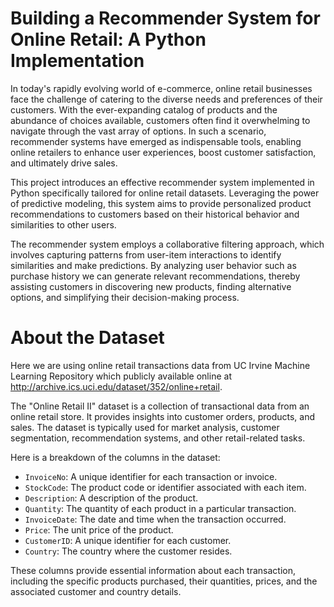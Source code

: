 # Building a Recommender System for Online Retail: A Python Implementation
In today's rapidly evolving world of e-commerce, online retail businesses face the challenge of catering to the diverse needs and preferences of their customers. With the ever-expanding catalog of products and the abundance of choices available, customers often find it overwhelming to navigate through the vast array of options. In such a scenario, recommender systems have emerged as indispensable tools, enabling online retailers to enhance user experiences, boost customer satisfaction, and ultimately drive sales.

This project introduces an effective recommender system implemented in Python specifically tailored for online retail datasets. Leveraging the power of predictive modeling, this system aims to provide personalized product recommendations to customers based on their historical behavior and similarities to other users.

The recommender system employs a collaborative filtering approach, which involves capturing patterns from user-item interactions to identify similarities and make predictions. By analyzing user behavior such as purchase history we can generate relevant recommendations, thereby assisting customers in discovering new products, finding alternative options, and simplifying their decision-making process.

# About the Dataset
Here we are using online retail transactions data from UC Irvine Machine Learning Repository which publicly available online at http://archive.ics.uci.edu/dataset/352/online+retail. 

The "Online Retail II" dataset is a collection of transactional data from an online retail store. It provides insights into customer orders, products, and sales. The dataset is typically used for market analysis, customer segmentation, recommendation systems, and other retail-related tasks.

Here is a breakdown of the columns in the dataset:

* `InvoiceNo`: A unique identifier for each transaction or invoice.
* `StockCode`: The product code or identifier associated with each item.
* `Description`: A description of the product.
* `Quantity`: The quantity of each product in a particular transaction.
* `InvoiceDate`: The date and time when the transaction occurred.
* `Price`: The unit price of the product.
* `CustomerID`: A unique identifier for each customer.
* `Country`: The country where the customer resides.

These columns provide essential information about each transaction, including the specific products purchased, their quantities, prices, and the associated customer and country details.
